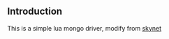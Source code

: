 ## Introduction

This is a simple lua mongo driver, modify from [skynet](https://github.com/cloudwu/skynet)
